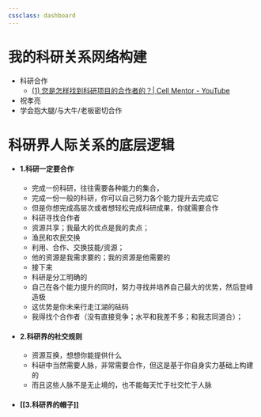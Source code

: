 ```yaml
---
cssclass: dashboard
---
```


# 我的科研关系网络构建
- 科研合作
	- [(1) 您是怎样找到科研项目的合作者的？| Cell Mentor - YouTube](https://www.youtube.com/watch?v=FijuXZaTSTA)
- 祝孝亮 
- 学会抱大腿/与大牛/老板密切合作

# 科研界人际关系的底层逻辑
- #### 1.科研一定要合作
	- 完成一份科研，往往需要各种能力的集合，  
	- 完成一份一般的科研，你可以自己努力各个能力提升去完成它  
	- 但是你想完成高层次或者想轻松完成科研成果，你就需要合作  
	- 科研寻找合作者  
	- 资源共享；我最大的优点是我的卖点；  
	- 渔民和农民交换  
	- 利用、合作、交换技能/资源； 
	- 他的资源是我需求要的；我的资源是他需要的 
	- 接下来  
	- 科研是分工明确的  
	- 自己在各个能力提升的同时，努力寻找并培养自己最大的优势，然后登峰造极  
	- 这优势是你未来行走江湖的砝码  
	- 我得找个合作者（没有直接竞争；水平和我差不多；和我志同道合）；
- #### 2.科研界的社交规则 
	- 资源互换，想想你能提供什么  
	- 科研中当然需要人脉，非常需要合作，但这是基于你自身实力基础上构建的 
	- 而且这些人脉不是无止境的，也不能每天忙于社交忙于人脉
- #### [[3.科研界的帽子]]
